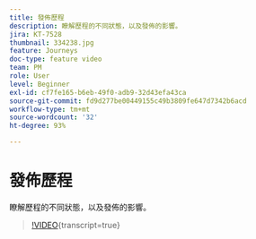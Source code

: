```yaml
---
title: 發佈歷程
description: 瞭解歷程的不同狀態，以及發佈的影響。
jira: KT-7528
thumbnail: 334238.jpg
feature: Journeys
doc-type: feature video
team: PM
role: User
level: Beginner
exl-id: cf7fe165-b6eb-49f0-adb9-32d43efa43ca
source-git-commit: fd9d277be00449155c49b3809fe647d7342b6acd
workflow-type: tm+mt
source-wordcount: '32'
ht-degree: 93%

---
```


# 發佈歷程

瞭解歷程的不同狀態，以及發佈的影響。

>[!VIDEO](https://video.tv.adobe.com/v/334238?quality=12&learn=on){transcript=true}
